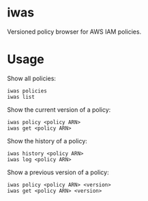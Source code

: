 # iwas

Versioned policy browser for AWS IAM policies.

# Usage

Show all policies:

    iwas policies
    iwas list

Show the current version of a policy:

    iwas policy <policy ARN>
    iwas get <policy ARN>

Show the history of a policy:

    iwas history <policy ARN>
    iwas log <policy ARN>

Show a previous version of a policy:

    iwas policy <policy ARN> <version>
    iwas get <policy ARN> <version>

